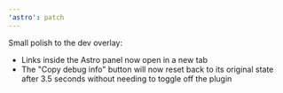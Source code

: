 ```yaml
---
'astro': patch
---
```


Small polish to the dev overlay:
- Links inside the Astro panel now open in a new tab
- The "Copy debug info" button will now reset back to its original state after 3.5 seconds without needing to toggle off the plugin
